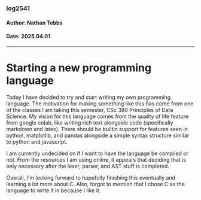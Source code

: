 ### log2541
#### Author: Nathan Tebbs
#### Date: 2025.04.01

---

# Starting a new programming language

Today I have decided to try and start writing my own programming language. The motivation for making something
like this has come from one of the classes I am taking this semester, CSc 380 Principles of Data Science.
My vision for this language comes from the quality of life feature from google colab, like writing rich text
alongside code (specifically markdown and latex). There should be builtin support for features seen in python,
matplotlib, and pandas alongside a simple syntax structure similar to python and javascript.

I am currently undecided on if I want to have the language be compiled or not. From the resources I am using
online, it appears that deciding that is only necessary after the lexer, parser, and AST stuff is completed.

Overall, I'm looking forward to hopefully finishing this eventually and learning a lot more about C. Also, forgot
to mention that I chose C as the language to write it in because I like it.
